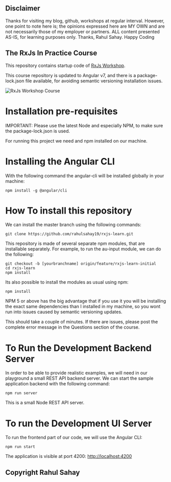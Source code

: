
## Disclaimer

Thanks for visiting my blog, github, workshops at regular interval. However, one point to note here is; the opinions expressed here are MY OWN and are not necessarily those of my employer or partners. ALL content presented AS-IS, for learning purposes only. Thanks, Rahul Sahay. Happy Coding


## The RxJs In Practice Course

This repository contains startup code of [RxJs Workshop](https://myview.rahulnivi.net/).

This course repository is updated to Angular v7, and there is a  package-lock.json file available, for avoiding semantic versioning installation issues.

![RxJs Workshop Course](https://user-images.githubusercontent.com/3886381/58416722-26778300-80a0-11e9-8e6f-b32f12730c3e.png)


# Installation pre-requisites

IMPORTANT: Please use the latest Node and especially NPM, to make sure the package-lock.json is used.

For running this project we need and npm installed on our machine. 

# Installing the Angular CLI

With the following command the angular-cli will be installed globally in your machine:

    npm install -g @angular/cli 


# How To install this repository

We can install the master branch using the following commands:

    git clone https://github.com/rahulsahay19/rxjs-learn.git
    
This repository is made of several separate npm modules, that are installable separately. For example, to run the au-input module, we can do the following:
    
    git checkout -b [yourbranchname] origin/feature/rxjs-learn-initial
    cd rxjs-learn
    npm install

Its also possible to install the modules as usual using npm:

    npm install 

NPM 5 or above has the big advantage that if you use it you will be installing the exact same dependencies than I installed in my machine, so you wont run into issues caused by semantic versioning updates.

This should take a couple of minutes. If there are issues, please post the complete error message in the Questions section of the course.

# To Run the Development Backend Server

In order to be able to provide realistic examples, we will need in our playground a small REST API backend server. We can start the sample application backend with the following command:

    npm run server

This is a small Node REST API server.

# To run the Development UI Server

To run the frontend part of our code, we will use the Angular CLI:

    npm run start 

The application is visible at port 4200: [http://localhost:4200](http://localhost:4200)




## Copyright Rahul Sahay

